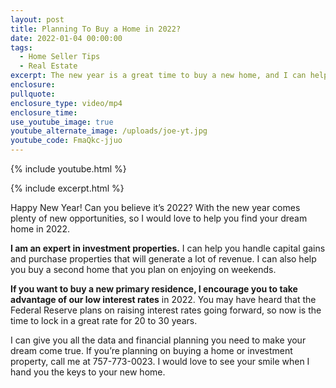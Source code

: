 ```yaml
---
layout: post
title: Planning To Buy a Home in 2022?
date: 2022-01-04 00:00:00
tags:
  - Home Seller Tips
  - Real Estate
excerpt: The new year is a great time to buy a new home, and I can help.
enclosure:
pullquote:
enclosure_type: video/mp4
enclosure_time:
use_youtube_image: true
youtube_alternate_image: /uploads/joe-yt.jpg
youtube_code: FmaQkc-jjuo
---
```

{% include youtube.html %}

{% include excerpt.html %}

Happy New Year\! Can you believe it’s 2022? With the new year comes plenty of new opportunities, so I would love to help you find your dream home in 2022.

**I am an expert in investment properties.** I can help you handle capital gains and purchase properties that will generate a lot of revenue. I can also help you buy a second home that you plan on enjoying on weekends.

**If you want to buy a new primary residence, I encourage you to take advantage of our low interest rates** in 2022. You may have heard that the Federal Reserve plans on raising interest rates going forward, so now is the time to lock in a great rate for 20 to 30 years.

I can give you all the data and financial planning you need to make your dream come true. If you’re planning on buying a home or investment property, call me at 757-773-0023. I would love to see your smile when I hand you the keys to your new home.
